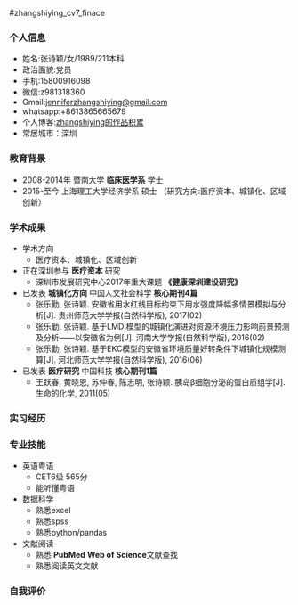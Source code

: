 #zhangshiying_cv7_finace

### 个人信息
  + 姓名:张诗颖/女/1989/211本科 
  + 政治面貌:党员
  + 手机:15800916098
  + 微信:z981318360 
  + Gmail:jenniferzhangshiying@gmail.com
  + whatsapp:+8613865665679
  + 个人博客:[zhangshiying的作品积累](https://github.com/zhangshiyinrunwithcc/zsy.github.io/blob/master/README.md)
  + 常居城市：深圳
  
### 教育背景
  + 2008-2014年 暨南大学 **临床医学系** 学士
  + 2015-至今   上海理工大学经济学系 硕士 （研究方向:医疗资本、城镇化、区域创新）

### 学术成果
  + 学术方向
      * 医疗资本、城镇化、区域创新
  + 正在深圳参与 **医疗资本** 研究
      * 深圳市发展研究中心2017年重大课题 **《健康深圳建设研究》**
  + 已发表 **城镇化方向** 中国人文社会科学 **核心期刊4篇**
      * 张乐勤, 张诗颖. 安徽省用水红线目标约束下用水强度降幅多情景模拟与分析[J]. 贵州师范大学学报(自然科学版), 2017(02)
      * 张乐勤, 张诗颖. 基于LMDI模型的城镇化演进对资源环境压力影响前景预测及分析——以安徽省为例[J]. 河南大学学报(自然科学版), 2016(02)
      * 张乐勤, 张诗颖. 基于EKC模型的安徽省环境质量好转条件下城镇化规模测算[J]. 河北师范大学学报(自然科学版), 2016(06)
  + 已发表 **医疗研究** 中国科技 **核心期刊1篇**
      * 王跃春, 黄晓恩, 苏仲春, 陈志明, 张诗颖. 胰岛β细胞分泌的蛋白质组学[J]. 生命的化学, 2011(05)

### 实习经历

### 专业技能
  + 英语粤语
      * CET6级 565分
      * 能听懂粤语
  + 数据科学
      * 熟悉excel
      * 熟悉spss
      * 熟悉python/pandas
  + 文献阅读
      * 熟悉 **PubMed** **Web of Science**文献查找
      * 熟悉阅读英文文献

### 自我评价
